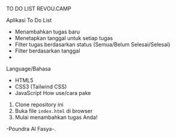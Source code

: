 TO DO LIST
REVOU.CAMP

Aplikasi To Do List
- Menambahkan tugas baru
- Menetapkan tanggal untuk setiap tugas
- Filter tugas berdasarkan status (Semua/Belum Selesai/Selesai)
- Filter berdasarkan tanggal
- 
Language/Bahasa
- HTML5
- CSS3 (Tailwind CSS)
- JavaScript
How use/cara pake
1. Clone repository ini
2. Buka file `index.html` di browser
3. Mulai menambahkan tugas Anda!

-Poundra Al Fasya-.
